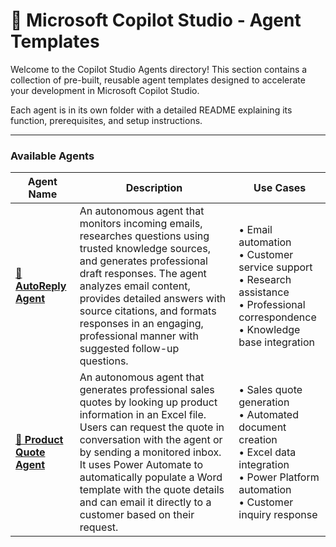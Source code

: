 # 🤖 Microsoft Copilot Studio - Agent Templates

Welcome to the Copilot Studio Agents directory! This section contains a collection of pre-built, reusable agent templates designed to accelerate your development in Microsoft Copilot Studio.

Each agent is in its own folder with a detailed README explaining its function, prerequisites, and setup instructions.

---

### Available Agents

| Agent Name | Description | Use Cases |
|------------|-------------|-----------|
| [**📧 AutoReply Agent**](./ca-AutoReplyAgent) | An autonomous agent that monitors incoming emails, researches questions using trusted knowledge sources, and generates professional draft responses. The agent analyzes email content, provides detailed answers with source citations, and formats responses in an engaging, professional manner with suggested follow-up questions. | • Email automation<br>• Customer service support<br>• Research assistance<br>• Professional correspondence<br>• Knowledge base integration |
| [**🧾 Product Quote Agent**](./ca-ProductQuoteAgent) | An autonomous agent that generates professional sales quotes by looking up product information in an Excel file. Users can request the quote in conversation with the agent or by sending a monitored inbox. It uses Power Automate to automatically populate a Word template with the quote details and can email it directly to a customer based on their request. | • Sales quote generation<br>• Automated document creation<br>• Excel data integration<br>• Power Platform automation<br>• Customer inquiry response |